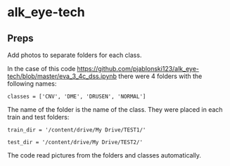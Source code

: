 # alk_eye-tech

## Preps

Add photos to separate folders for each class.

In the case of this code https://github.com/pjablonski123/alk_eye-tech/blob/master/eva_3_4c_dss.ipynb
there were 4 folders with the following names: 

`classes = ['CNV', 'DME', 'DRUSEN', 'NORMAL']`

The name of the folder is the name of the class.
They were placed in each train and test folders:

`train_dir = '/content/drive/My Drive/TEST1/'`

`test_dir = '/content/drive/My Drive/TEST2/'`

The code read pictures from the folders and classes automatically.

